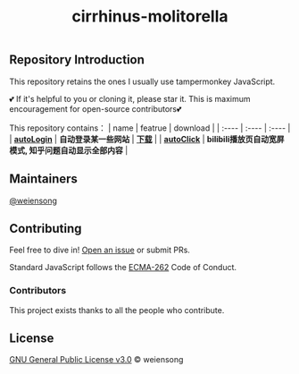 <h1 align="center">cirrhinus-molitorella</h1>

<p align="center">
    <img src="https://img.shields.io/badge/JavaScript-blue" alt=""> 
</p>




## Repository Introduction

This repository retains the ones I usually use tampermonkey JavaScript.  
  
💕 If it's helpful to you or cloning it, please star it. This is maximum encouragement for open-source contributors💕

This repository contains：
|  name | featrue | download | 
| :---- | :---- | :---- | 
| **[autoLogin](https://github.com/weiensong/cirrhinus-molitorella/blob/main/script/autoLogin.js)** | **自动登录某一些网站** | **[下载](https://raw.githubusercontent.com/weiensong/cirrhinus-molitorella/main/script/autoClick.js?raw=true)** |
| **[autoClick](https://github.com/weiensong/cirrhinus-molitorella/blob/main/script/autoClick.js)** | **bilibili播放页自动宽屏模式, 知乎问题自动显示全部内容** |


## Maintainers

[@weiensong](https://github.com/weiensong)

## Contributing


Feel free to dive in! [Open an issue](https://github.com/weiensong/cirrhinus-molitorella/issues) or submit PRs.

Standard JavaScript follows the [ECMA-262](https://www.ecma-international.org/publications-and-standards/standards/ecma-262/) Code of Conduct.


### Contributors

This project exists thanks to all the people who contribute.

## License

[GNU General Public License v3.0](https://github.com/weiensong/cirrhinus-molitorella/blob/main/LICENSE) © weiensong
